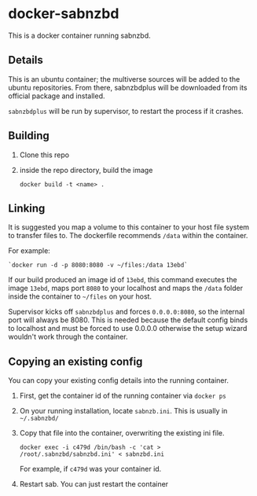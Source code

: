 # docker-sabnzbd

This is a docker container running sabnzbd.

## Details

This is an ubuntu container; the multiverse sources will be added to the ubuntu repositories. From there, sabnzbdplus will be downloaded from its official package and installed.

`sabnzbdplus` will be run by supervisor, to restart the process if it crashes.


## Building

1. Clone this repo
2. inside the repo directory, build the image

	`docker build -t <name> .`


## Linking

It is suggested you map a volume to this container to your host file system to transfer files to. The dockerfile recommends `/data` within the container.

For example:

	`docker run -d -p 8080:8080 -v ~/files:/data 13ebd`
	
If our build produced an image id of `13ebd`, this command executes the image `13ebd`, maps port `8080` to your localhost and maps the `/data` folder inside the container to `~/files` on your host.

Supervisor kicks off `sabnzbdplus` and forces `0.0.0.0:8080`, so the internal port will always be 8080. This is needed because the default config binds to localhost and must be forced to use 0.0.0.0 otherwise the setup wizard wouldn't work through the container.

## Copying an existing config

You can copy your existing config details into the running container.

1. First, get the container id of the running container via `docker ps`
2. On your running installation, locate `sabnzb.ini`. This is usually in `~/.sabnzbd/`
3. Copy that file into the container, overwriting the existing ini file.

	`docker exec -i c479d /bin/bash -c 'cat > /root/.sabnzbd/sabnzbd.ini' < sabnzbd.ini`
	
	For example, if `c479d` was your container id.
	
4. Restart sab. You can just restart the container
